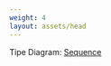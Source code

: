 ```yaml
---
weight: 4
layout: assets/head
---
```

Tipe Diagram: <a id="type" href="/sequence" style="text-transform:capitalize;" target='_blank'>sequence</a>
